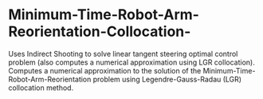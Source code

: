 # Minimum-Time-Robot-Arm-Reorientation-Collocation-
Uses Indirect Shooting to solve linear tangent steering optimal control problem (also computes a numerical approximation using LGR collocation). Computes a numerical approximation to the solution of the Minimum-Time-Robot-Arm-Reorientation problem using Legendre-Gauss-Radau (LGR) collocation method.
